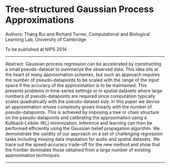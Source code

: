 
Tree-structured Gaussian Process Approximations
====

Authors: Thang Bui and Richard Turner,
Computational and Biological Learning Lab,
University of Cambridge

To be published at NIPS 2014

----

Abstract: 
Gaussian process regression can be accelerated by constructing a small pseudo-dataset to summarize the observed data. This idea sits at the heart of many approximation schemes, but such an approach requires the number of pseudo-datapoints to be scaled with the range of the input space if the accuracy of the approximation is to be maintained. This presents problems in time-series settings or in spatial datasets where large numbers of pseudo-datapoints are required since computation typically scales quadratically with the pseudo-dataset size. In this paper we devise an approximation whose complexity grows linearly with the number of pseudo-datapoints. This is achieved by imposing a tree or chain structure on the pseudo-datapoints and calibrating the approximation using a Kullback-Leibler (KL) minimization. Inference and learning can then be performed efficiently using the Gaussian belief propagation algorithm. We demonstrate the validity of our approach on a set of challenging regression tasks including missing data imputation for audio and spatial datasets. We trace out the speed-accuracy trade-off for the new method and show that the frontier dominates those obtained from a large number of existing approximation techniques.

------

